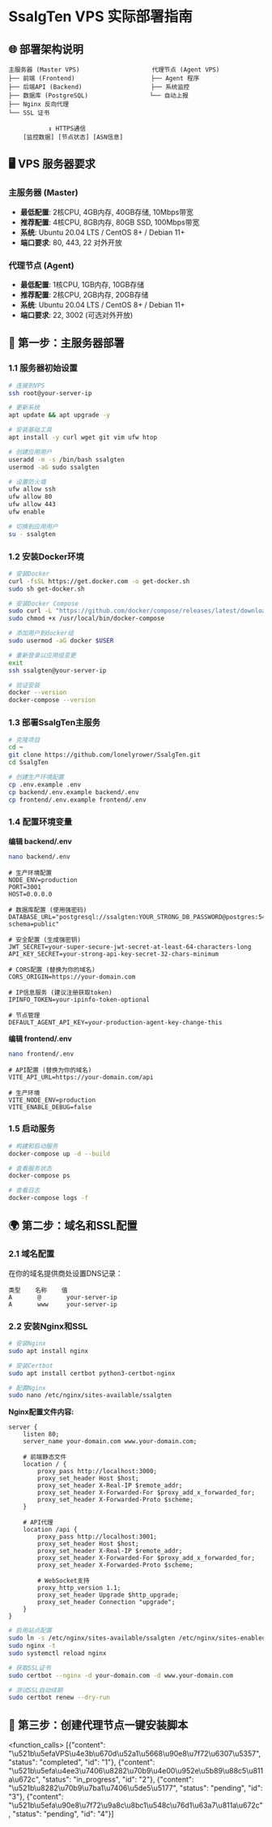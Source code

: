 # SsalgTen VPS 实际部署指南

## 🌐 部署架构说明

```
主服务器 (Master VPS)                    代理节点 (Agent VPS)
├── 前端 (Frontend)                     ├── Agent 程序
├── 后端API (Backend)                   ├── 系统监控
├── 数据库 (PostgreSQL)                 └── 自动上报
├── Nginx 反向代理
└── SSL 证书

           ↕️ HTTPS通信
    [监控数据] [节点状态] [ASN信息]
```

## 🖥️ VPS 服务器要求

### 主服务器 (Master)
- **最低配置**: 2核CPU, 4GB内存, 40GB存储, 10Mbps带宽
- **推荐配置**: 4核CPU, 8GB内存, 80GB SSD, 100Mbps带宽
- **系统**: Ubuntu 20.04 LTS / CentOS 8+ / Debian 11+
- **端口要求**: 80, 443, 22 对外开放

### 代理节点 (Agent)
- **最低配置**: 1核CPU, 1GB内存, 10GB存储
- **推荐配置**: 2核CPU, 2GB内存, 20GB存储  
- **系统**: Ubuntu 20.04 LTS / CentOS 8+ / Debian 11+
- **端口要求**: 22, 3002 (可选对外开放)

## 🚀 第一步：主服务器部署

### 1.1 服务器初始设置

```bash
# 连接到VPS
ssh root@your-server-ip

# 更新系统
apt update && apt upgrade -y

# 安装基础工具
apt install -y curl wget git vim ufw htop

# 创建应用用户
useradd -m -s /bin/bash ssalgten
usermod -aG sudo ssalgten

# 设置防火墙
ufw allow ssh
ufw allow 80
ufw allow 443
ufw enable

# 切换到应用用户
su - ssalgten
```

### 1.2 安装Docker环境

```bash
# 安装Docker
curl -fsSL https://get.docker.com -o get-docker.sh
sudo sh get-docker.sh

# 安装Docker Compose
sudo curl -L "https://github.com/docker/compose/releases/latest/download/docker-compose-$(uname -s)-$(uname -m)" -o /usr/local/bin/docker-compose
sudo chmod +x /usr/local/bin/docker-compose

# 添加用户到docker组
sudo usermod -aG docker $USER

# 重新登录以应用组变更
exit
ssh ssalgten@your-server-ip

# 验证安装
docker --version
docker-compose --version
```

### 1.3 部署SsalgTen主服务

```bash
# 克隆项目
cd ~
git clone https://github.com/lonelyrower/SsalgTen.git
cd SsalgTen

# 创建生产环境配置
cp .env.example .env
cp backend/.env.example backend/.env
cp frontend/.env.example frontend/.env
```

### 1.4 配置环境变量

**编辑 backend/.env**
```bash
nano backend/.env
```

```env
# 生产环境配置
NODE_ENV=production
PORT=3001
HOST=0.0.0.0

# 数据库配置 (使用强密码)
DATABASE_URL="postgresql://ssalgten:YOUR_STRONG_DB_PASSWORD@postgres:5432/ssalgten?schema=public"

# 安全配置 (生成强密钥)
JWT_SECRET=your-super-secure-jwt-secret-at-least-64-characters-long
API_KEY_SECRET=your-strong-api-key-secret-32-chars-minimum

# CORS配置 (替换为你的域名)
CORS_ORIGIN=https://your-domain.com

# IP信息服务 (建议注册获取token)
IPINFO_TOKEN=your-ipinfo-token-optional

# 节点管理
DEFAULT_AGENT_API_KEY=your-production-agent-key-change-this
```

**编辑 frontend/.env**
```bash
nano frontend/.env
```

```env
# API配置 (替换为你的域名)
VITE_API_URL=https://your-domain.com/api

# 生产环境
VITE_NODE_ENV=production
VITE_ENABLE_DEBUG=false
```

### 1.5 启动服务

```bash
# 构建和启动服务
docker-compose up -d --build

# 查看服务状态
docker-compose ps

# 查看日志
docker-compose logs -f
```

## 🌍 第二步：域名和SSL配置

### 2.1 域名配置

在你的域名提供商处设置DNS记录：
```
类型    名称    值
A       @       your-server-ip
A       www     your-server-ip
```

### 2.2 安装Nginx和SSL

```bash
# 安装Nginx
sudo apt install nginx

# 安装Certbot
sudo apt install certbot python3-certbot-nginx

# 配置Nginx
sudo nano /etc/nginx/sites-available/ssalgten
```

**Nginx配置文件内容:**
```nginx
server {
    listen 80;
    server_name your-domain.com www.your-domain.com;
    
    # 前端静态文件
    location / {
        proxy_pass http://localhost:3000;
        proxy_set_header Host $host;
        proxy_set_header X-Real-IP $remote_addr;
        proxy_set_header X-Forwarded-For $proxy_add_x_forwarded_for;
        proxy_set_header X-Forwarded-Proto $scheme;
    }
    
    # API代理
    location /api {
        proxy_pass http://localhost:3001;
        proxy_set_header Host $host;
        proxy_set_header X-Real-IP $remote_addr;
        proxy_set_header X-Forwarded-For $proxy_add_x_forwarded_for;
        proxy_set_header X-Forwarded-Proto $scheme;
        
        # WebSocket支持
        proxy_http_version 1.1;
        proxy_set_header Upgrade $http_upgrade;
        proxy_set_header Connection "upgrade";
    }
}
```

```bash
# 启用站点配置
sudo ln -s /etc/nginx/sites-available/ssalgten /etc/nginx/sites-enabled/
sudo nginx -t
sudo systemctl reload nginx

# 获取SSL证书
sudo certbot --nginx -d your-domain.com -d www.your-domain.com

# 测试SSL自动续期
sudo certbot renew --dry-run
```

## 📱 第三步：创建代理节点一键安装脚本

<function_calls>
<invoke name="TodoWrite">
<parameter name="todos">[{"content": "\u521b\u5efaVPS\u4e3b\u670d\u52a1\u5668\u90e8\u7f72\u6307\u5357", "status": "completed", "id": "1"}, {"content": "\u521b\u5efa\u4ee3\u7406\u8282\u70b9\u4e00\u952e\u5b89\u88c5\u811a\u672c", "status": "in_progress", "id": "2"}, {"content": "\u521b\u8282\u70b9\u7ba1\u7406\u5de5\u5177", "status": "pending", "id": "3"}, {"content": "\u521b\u5efa\u90e8\u7f72\u9a8c\u8bc1\u548c\u76d1\u63a7\u811a\u672c", "status": "pending", "id": "4"}]